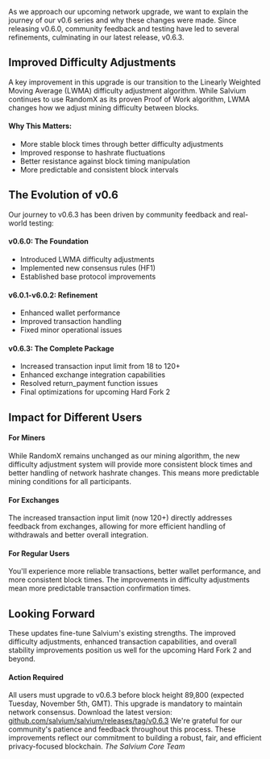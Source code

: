 As we approach our upcoming network upgrade, we want to explain the journey of our v0.6 series and why these changes were made. Since releasing v0.6.0, community feedback and testing have led to several refinements, culminating in our latest release, v0.6.3.

Improved Difficulty Adjustments
-------------------------------

A key improvement in this upgrade is our transition to the Linearly Weighted Moving Average (LWMA) difficulty adjustment algorithm. While Salvium continues to use RandomX as its proven Proof of Work algorithm, LWMA changes how we adjust mining difficulty between blocks.

#### Why This Matters:

*   More stable block times through better difficulty adjustments
*   Improved response to hashrate fluctuations
*   Better resistance against block timing manipulation
*   More predictable and consistent block intervals

The Evolution of v0.6
---------------------

Our journey to v0.6.3 has been driven by community feedback and real-world testing:

#### v0.6.0: The Foundation

*   Introduced LWMA difficulty adjustments
*   Implemented new consensus rules (HF1)
*   Established base protocol improvements

#### v6.0.1-v6.0.2: Refinement

*   Enhanced wallet performance
*   Improved transaction handling
*   Fixed minor operational issues

#### v0.6.3: The Complete Package

*   Increased transaction input limit from 18 to 120+
*   Enhanced exchange integration capabilities
*   Resolved return\_payment function issues
*   Final optimizations for upcoming Hard Fork 2

Impact for Different Users
--------------------------

#### For Miners

While RandomX remains unchanged as our mining algorithm, the new difficulty adjustment system will provide more consistent block times and better handling of network hashrate changes. This means more predictable mining conditions for all participants.

#### For Exchanges

The increased transaction input limit (now 120+) directly addresses feedback from exchanges, allowing for more efficient handling of withdrawals and better overall integration.

#### For Regular Users

You'll experience more reliable transactions, better wallet performance, and more consistent block times. The improvements in difficulty adjustments mean more predictable transaction confirmation times.

Looking Forward
---------------

These updates fine-tune Salvium's existing strengths. The improved difficulty adjustments, enhanced transaction capabilities, and overall stability improvements position us well for the upcoming Hard Fork 2 and beyond.

#### Action Required

All users must upgrade to v0.6.3 before block height 89,800 (expected Tuesday, November 5th, GMT). This upgrade is mandatory to maintain network consensus. Download the latest version: [github.com/salvium/salvium/releases/tag/v0.6.3](https://github.com/salvium/salvium/releases/tag/v0.6.3) We're grateful for our community's patience and feedback throughout this process. These improvements reflect our commitment to building a robust, fair, and efficient privacy-focused blockchain. _The Salvium Core Team_
